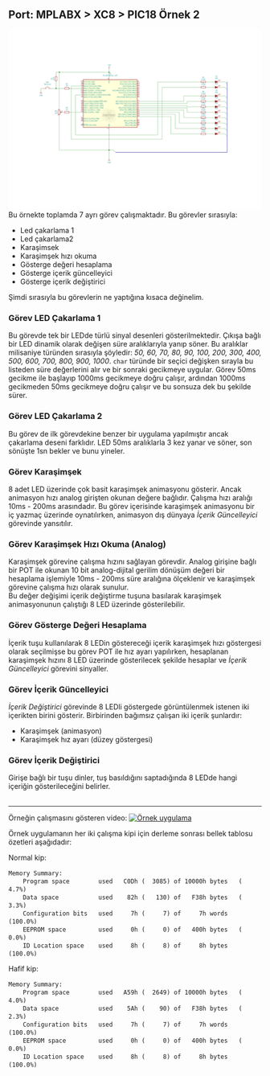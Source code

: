 ## Port: MPLABX > XC8 > PIC18 Örnek 2

![Örnek 2](ornek2.png)
Bu örnekte toplamda 7 ayrı görev çalışmaktadır. Bu görevler sırasıyla:  
* Led çakarlama 1
* Led çakarlama2
* Karaşimsek
* Karaşimşek hızı okuma
* Gösterge değeri hesaplama
* Gösterge içerik güncelleyici
* Gösterge içerik değiştirici

Şimdi sırasıyla bu görevlerin ne yaptığına kısaca değinelim.

### Görev LED Çakarlama 1
Bu görevde tek bir LEDde türlü sinyal desenleri gösterilmektedir. Çıkışa bağlı bir LED dinamik olarak değişen süre aralıklarıyla yanıp söner. Bu aralıklar milisaniye türünden sırasıyla şöyledir: *50, 60, 70, 80, 90, 100, 200, 300, 400, 500, 600, 700, 800, 900, 1000*. `char` türünde bir seçici değişken sırayla bu listeden süre değerlerini alır ve bir sonraki gecikmeye uygular. Görev 50ms gecikme ile başlayıp 1000ms gecikmeye doğru çalışır, ardından 1000ms gecikmeden 50ms gecikmeye doğru çalışır ve bu sonsuza dek bu şekilde sürer.

### Görev LED Çakarlama 2
Bu görev de ilk görevdekine benzer bir uygulama yapılmıştır ancak çakarlama deseni farklıdır. LED 50ms aralıklarla 3 kez yanar ve söner, son sönüşte 1sn bekler ve bunu yineler.

### Görev Karaşimşek
8 adet LED üzerinde çok basit karaşimşek animasyonu gösterir. Ancak animasyon hızı analog girişten okunan değere bağlıdır. Çalışma hızı aralığı 10ms - 200ms arasındadır. Bu görev içerisinde karaşimşek animasyonu bir iç yazmaç üzerinde oynatılırken, animasyon dış dünyaya *İçerik Güncelleyici* görevinde yansıtılır.

### Görev Karaşimşek Hızı Okuma (Analog)
Karaşimşek görevine çalışma hızını sağlayan görevdir. Analog girişine bağlı bir POT ile okunan 10 bit analog-dijital gerilim dönüşüm değeri bir hesaplama işlemiyle 10ms - 200ms süre aralığına ölçeklenir ve karaşimşek görevine çalışma hızı olarak sunulur.  
Bu değer değişimi içerik değiştirme tuşuna basılarak karaşimşek animasyonunun çalıştığı 8 LED üzerinde gösterilebilir.

### Görev Gösterge Değeri Hesaplama
İçerik tuşu kullanılarak 8 LEDin göstereceği içerik karaşimşek hızı göstergesi olarak seçilmişse bu görev POT ile hız ayarı yapılırken, hesaplanan karaşimşek hızını 8 LED üzerinde gösterilecek şekilde hesaplar ve *İçerik Güncelleyici* görevini sinyaller.

### Görev İçerik Güncelleyici
*İçerik Değiştirici* görevinde 8 LEDli göstergede görüntülenmek istenen iki içerikten birini gösterir. Birbirinden bağımsız çalışan iki içerik şunlardır:
- Karaşimşek (animasyon)
- Karaşimşek hız ayarı (düzey göstergesi)

### Görev İçerik Değiştirici
Girişe bağlı bir tuşu dinler, tuş basıldığını saptadığında 8 LEDde hangi içeriğin gösterileceğini belirler.
<br/><br/>

***
Örneğin çalışmasını gösteren video:
[![Örnek uygulama](https://i9.ytimg.com/vi/JSWFKb2NSjQ/mq2.jpg?sqp=COjZiYYG&rs=AOn4CLBIUbSzrmf4irkEzOzD1BmyNlTbBQ)](https://youtu.be/JSWFKb2NSjQ)  

Örnek uygulamanın her iki çalışma kipi için derleme sonrası bellek tablosu özetleri aşağıdadır:

Normal kip:
```text
Memory Summary:
    Program space        used   C0Dh (  3085) of 10000h bytes   (  4.7%)
    Data space           used    82h (   130) of   F38h bytes   (  3.3%)
    Configuration bits   used     7h (     7) of     7h words   (100.0%)
    EEPROM space         used     0h (     0) of   400h bytes   (  0.0%)
    ID Location space    used     8h (     8) of     8h bytes   (100.0%)
```

Hafif kip:
```text
Memory Summary:
    Program space        used   A59h (  2649) of 10000h bytes   (  4.0%)
    Data space           used    5Ah (    90) of   F38h bytes   (  2.3%)
    Configuration bits   used     7h (     7) of     7h words   (100.0%)
    EEPROM space         used     0h (     0) of   400h bytes   (  0.0%)
    ID Location space    used     8h (     8) of     8h bytes   (100.0%)
```
